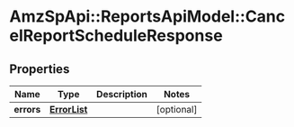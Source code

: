 # AmzSpApi::ReportsApiModel::CancelReportScheduleResponse

## Properties
Name | Type | Description | Notes
------------ | ------------- | ------------- | -------------
**errors** | [**ErrorList**](ErrorList.md) |  | [optional] 


